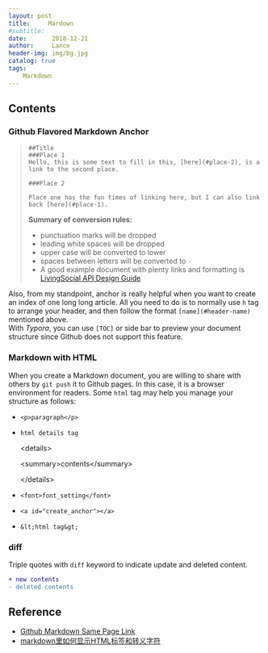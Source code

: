 ```yaml
---
layout: post
title:     Mardown
#subtitle:   
date:       2018-12-21
author:     Lance
header-img: img/bg.jpg
catalog: true
tags:
    Markdown
---
```


## Contents  
### Github Flavored Markdown Anchor  
> ```
> ##Title
> ###Place 1
> Hello, this is some text to fill in this, [here](#place-2), is a link to the second place.
> 
> ###Place 2
> 
> Place one has the fun times of linking here, but I can also link back [here](#place-1).
> ```
>
> **Summary of conversion rules:**
>
> * punctuation marks will be dropped
> * leading white spaces will be dropped
> * upper case will be converted to lower
> * spaces between letters will be converted to `-`
> * A good example document with plenty links and formatting is [LivingSocial API Design Guide](https://github.com/livingsocial/api-design/blob/master/README.md)

Also, from my standpoint, anchor is really helpful when you want to create an index of one long  long article. All you need to do is to normally use `h` tag to arrange your header, and then follow the format `[name](#header-name)` mentioned above.  
​        With *Typora*, you can use `[TOC]` or side bar to preview your document structure since Github does not support this feature.  

### Markdown with HTML  
When you create a Markdown document, you are willing to share with others by `git push` it to Github pages. In this case, it is a browser environment for readers. Some `html` tag may help you manage your structure as follows:  
* `<p>paragraph</p>`
* `html details tag`  

    <p>&lt;details&gt;</p>
    <p>&lt;summary&gt;contents&lt;/summary&gt;</p>
    <p>&lt;/details&gt;</p>


* `<font>font_setting</font>`
* `<a id="create_anchor"></a>`
* `&lt;html tag&gt;`

### diff  
Triple quotes with `diff` keyword to indicate update and deleted content.  
```diff
+ new contents
- deleted contents
```

## Reference
- [Github Markdown Same Page Link](https://stackoverflow.com/questions/27981247/github-markdown-same-page-link)
- [markdown里如何显示HTML标签和转义字符](https://blog.csdn.net/wlx126/article/details/52415063)

